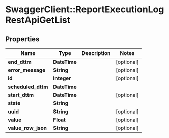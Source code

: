 # SwaggerClient::ReportExecutionLogRestApiGetList

## Properties
Name | Type | Description | Notes
------------ | ------------- | ------------- | -------------
**end_dttm** | **DateTime** |  | [optional] 
**error_message** | **String** |  | [optional] 
**id** | **Integer** |  | [optional] 
**scheduled_dttm** | **DateTime** |  | 
**start_dttm** | **DateTime** |  | [optional] 
**state** | **String** |  | 
**uuid** | **String** |  | [optional] 
**value** | **Float** |  | [optional] 
**value_row_json** | **String** |  | [optional] 

